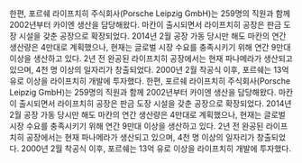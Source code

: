 <p-headline>
  한편, 포르쉐 라이프치히 주식회사(<nobr>Porsche</nobr> Leipzig GmbH)는 259명의 직원과 함께 2002년부터 카이엔 생산을 담당해왔다. 마칸이 출시되면서 라이프치히 공장은 판금 도장 시설을 갖춘 공장으로 확장되었다. 2014년 2월 공장 가동 당시만 해도 마칸의 연간 생산량은 4만대로 계획했으나, 현재는 글로벌 시장 수요를 충족시키기 위해 연간 9만대 이상을 생산하고 있다. 2년 전 완공된 라이프치히 공장에서는 현재 파나메라가 생산되고 있으며, 4천 명 이상의 일자리가 창출되었다. 2000년 2월 착공식 이후, 포르쉐는 13억 유로 이상을 라이프치히 개발에 투자했다.
</p-headline>

<p-text class="spacing-mt-32">
  한편, 포르쉐 라이프치히 주식회사(<nobr>Porsche</nobr> Leipzig GmbH)는 259명의 직원과 함께 2002년부터 카이엔 생산을 담당해왔다. 마칸이 출시되면서 라이프치히 공장은 판금 도장 시설을 갖춘 공장으로 확장되었다. 2014년 2월 공장 가동 당시만 해도 마칸의 연간 생산량은 4만대로 계획했으나, 현재는 글로벌 시장 수요를 충족시키기 위해 연간 9만대 이상을 생산하고 있다. 2년 전 완공된 라이프치히 공장에서는 현재 파나메라가 생산되고 있으며, 4천 명 이상의 일자리가 창출되었다. 2000년 2월 착공식 이후, 포르쉐는 13억 유로 이상을 라이프치히 개발에 투자했다.
</p-text>
